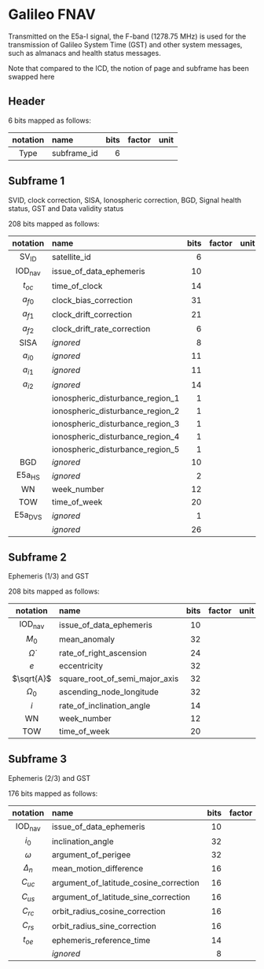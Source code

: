 # Galileo FNAV

Transmitted on the E5a-I signal, the F-band (1278.75 MHz)
is used for the transmission of Galileo System Time (GST)
and other system messages, such as almanacs and health status messages.

Note that compared to the ICD, the notion of page and subframe has been swapped here

## Header

6 bits mapped as follows:

|notation|name|bits|factor|unit|
|:------:|:---|---:|:-----|:--:|
|$\text{Type}$|subframe_id|6|||

## Subframe 1

SVID, clock correction, SISA, Ionospheric correction, BGD,
Signal health status, GST and Data validity status


208 bits mapped as follows:

|notation|name|bits|factor|unit|
|:------:|:---|---:|:-----|:--:|
|$\text{SV}_{\text{ID}}$|satellite_id|6|||
|$\text{IOD}_{\text{nav}}$|issue_of_data_ephemeris|10|||
|$t_{oc}$|time_of_clock|14|||
|$a_{f0}$|clock_bias_correction|31|||
|$a_{f1}$|clock_drift_correction|21|||
|$a_{f2}$|clock_drift_rate_correction|6|||
|$\text{SISA}$|_ignored_|8|||
|$a_{i0}$|_ignored_|11|||
|$a_{i1}$|_ignored_|11|||
|$a_{i2}$|_ignored_|14|||
||ionospheric_disturbance_region_1|1|||
||ionospheric_disturbance_region_2|1|||
||ionospheric_disturbance_region_3|1|||
||ionospheric_disturbance_region_4|1|||
||ionospheric_disturbance_region_5|1|||
|$\text{BGD}$|_ignored_|10|||
|$\text{E5a}_{\text{HS}}$|_ignored_|2|||
|$\text{WN}$|week_number|12|||
|$\text{TOW}$|time_of_week|20|||
|$\text{E5a}_{\text{DVS}}$|_ignored_|1|||
||_ignored_|26|||

## Subframe 2

Ephemeris (1/3) and GST

208 bits mapped as follows:

|notation|name|bits|factor|unit|
|:------:|:---|---:|:-----|:--:|
|$\text{IOD}_{\text{nav}}$|issue_of_data_ephemeris|10|||
|$M_0$|mean_anomaly|32|||
|$\dot{\Omega}$|rate_of_right_ascension|24|||
|$e$|eccentricity|32|||
|$\sqrt{A}$|square_root_of_semi_major_axis|32|||
|$\Omega_0$|ascending_node_longitude|32|||
|$\dot{i}$|rate_of_inclination_angle|14|||
|$\text{WN}$|week_number|12|||
|$\text{TOW}$|time_of_week|20|||

## Subframe 3

Ephemeris (2/3) and GST

176 bits mapped as follows:

|notation|name|bits|factor|unit|
|:------:|:---|---:|:-----|:--:|
|$\text{IOD}_{\text{nav}}$|issue_of_data_ephemeris|10|||
|$i_0$|inclination_angle|32|||
|$\omega$|argument_of_perigee|32|||
|$\Delta_n$|mean_motion_difference|16|||
|$C_{uc}$|argument_of_latitude_cosine_correction|16|||
|$C_{us}$|argument_of_latitude_sine_correction|16|||
|$C_{rc}$|orbit_radius_cosine_correction|16|||
|$C_{rs}$|orbit_radius_sine_correction|16|||
|$t_{oe}$|ephemeris_reference_time|14|||
||_ignored_|8|||
